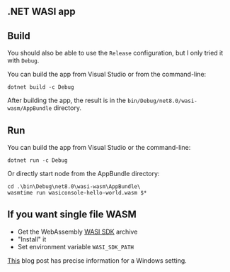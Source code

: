 ## .NET WASI app

## Build

You should also be able to use the `Release` configuration, but I only tried it with `Debug`. 

You can build the app from Visual Studio or from the command-line:

```
dotnet build -c Debug
```

After building the app, the result is in the `bin/Debug/net8.0/wasi-wasm/AppBundle` directory.

## Run

You can build the app from Visual Studio or the command-line:

```
dotnet run -c Debug
```

Or directly start node from the AppBundle directory:

```
cd .\bin\Debug\net8.0\wasi-wasm\AppBundle\
wasmtime run wasiconsole-hello-world.wasm $*
```

## If you want single file WASM

* Get the WebAssembly [WASI SDK](https://github.com/WebAssembly/wasi-sdk/releases) archive
* "Install" it
* Set environment variable `WASI_SDK_PATH`

[This](https://henrikrxn.github.io/blog/Webassembly-dotnet-8-hello-world/)
blog post has precise information for a Windows setting.
